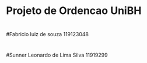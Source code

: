 # Projeto de Ordencao UniBH  
#
#
#Fabricio luiz de souza 119123048
#
#Sunner Leonardo de Lima Silva 11919299
